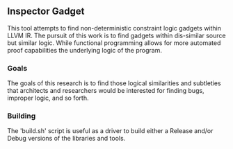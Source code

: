 ## Inspector Gadget

This tool attempts to find non-deterministic constraint logic gadgets within LLVM IR.  The pursuit of this
work is to find gadgets within dis-similar source but similar logic.  While functional programming allows
for more automated proof capabilities the underlying logic of the program.

### Goals

The goals of this research is to find those logical similarities and subtleties that architects and
researchers would be interested for finding bugs, improper logic, and so forth.

### Building

The 'build.sh' script is useful as a driver to build either a Release and/or Debug versions of the
libraries and tools.

